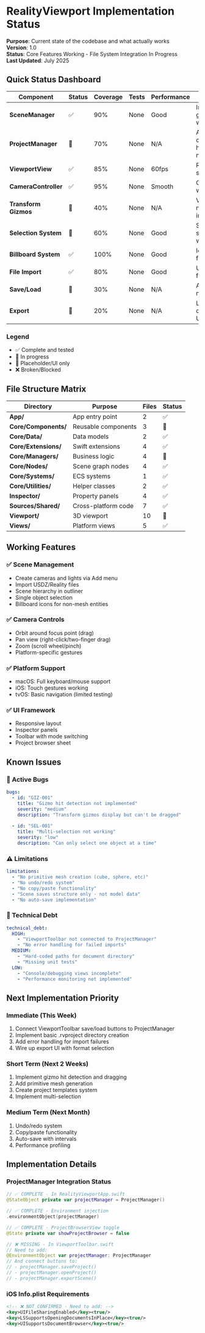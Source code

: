 # RealityViewport Implementation Status

**Purpose**: Current state of the codebase and what actually works  
**Version**: 1.0  
**Status**: Core Features Working - File System Integration In Progress  
**Last Updated**: July 2025

## Quick Status Dashboard

| Component | Status | Coverage | Tests | Performance | Notes |
|-----------|--------|----------|-------|-------------|-------|
| **SceneManager** | ✅ | 90% | None | Good | Import/scene graph working |
| **ProjectManager** | 🔄 | 70% | None | N/A | API complete, UI hookup needed |
| **ViewportView** | ✅ | 85% | None | 60fps | Rendering stable |
| **CameraController** | ✅ | 95% | None | Smooth | Orbit/pan working |
| **Transform Gizmos** | 🔄 | 40% | None | N/A | Visual only, no interaction |
| **Selection System** | 🔄 | 60% | None | Good | Single selection works |
| **Billboard System** | ✅ | 100% | None | Good | Icons always face camera |
| **File Import** | ✅ | 80% | None | Good | USDZ/Reality files work |
| **Save/Load** | 📝 | 30% | None | N/A | API exists, no UI |
| **Export** | 📝 | 20% | None | N/A | Logic defined, no UI |

### Legend
- ✅ Complete and tested
- 🔄 In progress
- 📝 Placeholder/UI only
- ❌ Broken/Blocked

## File Structure Matrix

| Directory | Purpose | Files | Status |
|-----------|---------|-------|--------|
| **App/** | App entry point | 2 | ✅ |
| **Core/Components/** | Reusable components | 3 | 🔄 |
| **Core/Data/** | Data models | 2 | ✅ |
| **Core/Extensions/** | Swift extensions | 4 | ✅ |
| **Core/Managers/** | Business logic | 4 | 🔄 |
| **Core/Nodes/** | Scene graph nodes | 4 | ✅ |
| **Core/Systems/** | ECS systems | 1 | ✅ |
| **Core/Utilities/** | Helper classes | 2 | ✅ |
| **Inspector/** | Property panels | 4 | ✅ |
| **Sources/Shared/** | Cross-platform code | 7 | ✅ |
| **Viewport/** | 3D viewport | 10 | 🔄 |
| **Views/** | Platform views | 5 | ✅ |

## Working Features

### ✅ Scene Management
- Create cameras and lights via Add menu
- Import USDZ/Reality files
- Scene hierarchy in outliner
- Single object selection
- Billboard icons for non-mesh entities

### ✅ Camera Controls
- Orbit around focus point (drag)
- Pan view (right-click/two-finger drag)
- Zoom (scroll wheel/pinch)
- Platform-specific gestures

### ✅ Platform Support
- macOS: Full keyboard/mouse support
- iOS: Touch gestures working
- tvOS: Basic navigation (limited testing)

### ✅ UI Framework
- Responsive layout
- Inspector panels
- Toolbar with mode switching
- Project browser sheet

## Known Issues

### 🐛 Active Bugs
```yaml
bugs:
  - id: "GIZ-001"
    title: "Gizmo hit detection not implemented"
    severity: "medium"
    description: "Transform gizmos display but can't be dragged"
    
  - id: "SEL-001"  
    title: "Multi-selection not working"
    severity: "low"
    description: "Can only select one object at a time"
```

### ⚠️ Limitations
```yaml
limitations:
  - "No primitive mesh creation (cube, sphere, etc)"
  - "No undo/redo system"
  - "No copy/paste functionality"
  - "Scene saves structure only - not model data"
  - "No auto-save implementation"
```

### 🔧 Technical Debt
```yaml
technical_debt:
  HIGH:
    - "ViewportToolbar not connected to ProjectManager"
    - "No error handling for failed imports"
  MEDIUM:
    - "Hard-coded paths for document directory"
    - "Missing unit tests"
  LOW:
    - "Console/debugging views incomplete"
    - "Performance monitoring not implemented"
```

## Next Implementation Priority

### Immediate (This Week)
1. Connect ViewportToolbar save/load buttons to ProjectManager
2. Implement basic .rvproject directory creation
3. Add error handling for import failures
4. Wire up export UI with format selection

### Short Term (Next 2 Weeks)
1. Implement gizmo hit detection and dragging
2. Add primitive mesh generation
3. Create project templates system
4. Implement multi-selection

### Medium Term (Next Month)
1. Undo/redo system
2. Copy/paste functionality
3. Auto-save with intervals
4. Performance profiling

## Implementation Details

### ProjectManager Integration Status
```swift
// ✅ COMPLETE - In RealityViewportApp.swift
@StateObject private var projectManager = ProjectManager()

// ✅ COMPLETE - Environment injection
.environmentObject(projectManager)

// ✅ COMPLETE - ProjectBrowserView toggle
@State private var showProjectBrowser = false

// ❌ MISSING - In ViewportToolbar.swift
// Need to add:
@EnvironmentObject var projectManager: ProjectManager
// And connect buttons to:
// - projectManager.saveProject()
// - projectManager.openProject()
// - projectManager.exportScene()
```

### iOS Info.plist Requirements
```xml
<!-- ❌ NOT CONFIRMED - Need to add: -->
<key>UIFileSharingEnabled</key><true/>
<key>LSSupportsOpeningDocumentsInPlace</key><true/>
<key>UISupportsDocumentBrowser</key><true/>
```